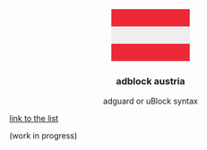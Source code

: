 <div align="center">
  <a href="https://github.com/lemon3/birthdaypicker">
    <img src="https://raw.githubusercontent.com/lemon3/adblock-austria/main/assets/austria.svg" alt="austria" width="140" height="auto">
  </a>
  <h3 align="center">adblock austria</h3>
  <p>adguard or uBlock syntax</p>
</div>

[link to the list](https://raw.githubusercontent.com/lemon3/adblock-austria/main/adblock-austria-list.txt)

(work in progress)

